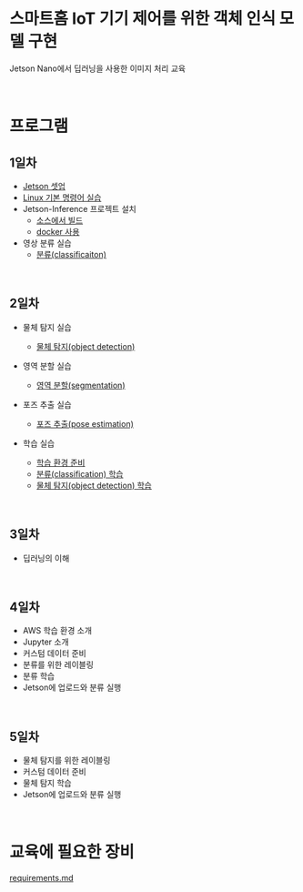 # 스마트홈 IoT 기기 제어를 위한 객체 인식 모델 구현

Jetson Nano에서 딥러닝을 사용한 이미지 처리 교육

<br>

# 프로그램

## 1일차

- [Jetson 셋업](jetson_setup.pdf)
- [Linux 기본 명령어 실습](linux_commands.md)
- Jetson-Inference 프로젝트 설치
    - [소스에서 빌드](jetson_inference/setup_from_source.md)
    - [docker 사용](jetson_inference/setup_by_docker.md)
- 영상 분류 실습
    - [분류(classificaiton)](jetson_inference/execute_classification.md)

<br>

## 2일차
- 물체 탐지 실습
    - [물체 탐지(object detection)](jetson_inference/execute_object_detection.md)

- 영역 분할 실습
    - [영역 분할(segmentation)](jetson_inference/execute_segmentation.md)

- 포즈 추출 실습
    - [포즈 추출(pose estimation)](jetson_inference/execute_pose_estimation.md)

- 학습 실습
    - [학습 환경 준비](jetson_inference/prepare_training.md)
    - [분류(classification) 학습](jetson_inference/train_classification.md)
    - [물체 탐지(object detection) 학습](jetson_inference/train_object_detection.md)

<br>

## 3일차

- 딥러닝의 이해

<br>

## 4일차
- AWS 학습 환경 소개
- Jupyter 소개
- 커스텀 데이터 준비
- 분류를 위한 레이블링
- 분류 학습
- Jetson에 업로드와 분류 실행

<br>

## 5일차
- 물체 탐지를 위한 레이블링
- 커스텀 데이터 준비
- 물체 탐지 학습
- Jetson에 업로드와 분류 실행

<br>

# 교육에 필요한 장비
[requirements.md](requirements.md)